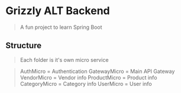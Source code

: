 
# Grizzly ALT Backend

> A fun project to learn Spring Boot

## Structure

> Each folder is it's own micro service

> AuthMicro = Authentication
> GatewayMicro = Main API Gateway
> VendorMicro = Vendor info
> ProductMicro = Product info
> CategoryMicro = Category info
> UserMicro = User info


